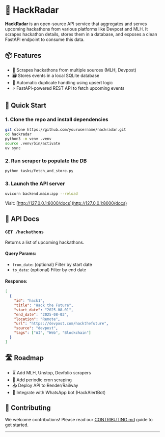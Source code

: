 # 🚀 HackRadar

**HackRadar** is an open-source API service that aggregates and serves upcoming hackathons from various platforms like Devpost and MLH. It scrapes hackathon details, stores them in a database, and exposes a clean FastAPI endpoint to consume this data.


## 📦 Features

* 🔎 Scrapes hackathons from multiple sources (MLH, Devpost)
* 🗃️ Stores events in a local SQLite database
* 🧠 Automatic duplicate handling using upsert logic
* ⚡ FastAPI-powered REST API to fetch upcoming events



## 🧪 Quick Start

### 1. Clone the repo and install dependencies

```bash
git clone https://github.com/yourusername/hackradar.git
cd hackradar
python3 -m venv .venv
source .venv/bin/activate
uv sync
```

### 2. Run scraper to populate the DB

```bash
python tasks/fetch_and_store.py
```

### 3. Launch the API server

```bash
uvicorn backend.main:app --reload
```

Visit: [http://127.0.0.1:8000/docs](http://127.0.0.1:8000/docs)


## 📖 API Docs

### `GET /hackathons`

Returns a list of upcoming hackathons.

#### Query Params:

* `from_date`: (optional) Filter by start date
* `to_date`: (optional) Filter by end date

#### Response:

```json
[
  {
    "id": "hack1",
    "title": "Hack the Future",
    "start_date": "2025-08-01",
    "end_date": "2025-08-03",
    "location": "Remote",
    "url": "https://devpost.com/hackthefuture",
    "source": "devpost",
    "tags": ["AI", "Web", "Blockchain"]
  }
]
```


## 🛣️ Roadmap

* ⏳ Add MLH, Unstop, Devfolio scrapers
* 📅 Add periodic cron scraping
* 📤 Deploy API to Render/Railway
* 🤖 Integrate with WhatsApp bot (HackAlertBot)

## 🤝 Contributing

We welcome contributions! Please read our [CONTRIBUTING.md](CONTRIBUTING.md) guide to get started.

---

